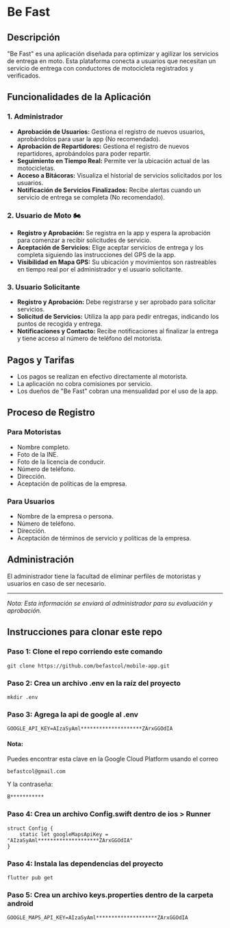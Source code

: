 # Be Fast

## Descripción

"Be Fast" es una aplicación diseñada para optimizar y agilizar los servicios de entrega en moto. Esta plataforma conecta a usuarios que necesitan un servicio de entrega con conductores de motocicleta registrados y verificados.

## Funcionalidades de la Aplicación

### 1. Administrador

- **Aprobación de Usuarios:** Gestiona el registro de nuevos usuarios, aprobándolos para usar la app (No recomendado).
- **Aprobación de Repartidores:** Gestiona el registro de nuevos repartidores, aprobándolos para poder repartir.
- **Seguimiento en Tiempo Real:** Permite ver la ubicación actual de las motocicletas.
- **Acceso a Bitácoras:** Visualiza el historial de servicios solicitados por los usuarios.
- **Notificación de Servicios Finalizados:** Recibe alertas cuando un servicio de entrega se completa (No recomendado).

### 2. Usuario de Moto 🏍️

- **Registro y Aprobación:** Se registra en la app y espera la aprobación para comenzar a recibir solicitudes de servicio.
- **Aceptación de Servicios:** Elige aceptar servicios de entrega y los completa siguiendo las instrucciones del GPS de la app.
- **Visibilidad en Mapa GPS:** Su ubicación y movimientos son rastreables en tiempo real por el administrador y el usuario solicitante.

### 3. Usuario Solicitante

- **Registro y Aprobación:** Debe registrarse y ser aprobado para solicitar servicios.
- **Solicitud de Servicios:** Utiliza la app para pedir entregas, indicando los puntos de recogida y entrega.
- **Notificaciones y Contacto:** Recibe notificaciones al finalizar la entrega y tiene acceso al número de teléfono del motorista.

## Pagos y Tarifas

- Los pagos se realizan en efectivo directamente al motorista.
- La aplicación no cobra comisiones por servicio.
- Los dueños de "Be Fast" cobran una mensualidad por el uso de la app.

## Proceso de Registro

### Para Motoristas

- Nombre completo.
- Foto de la INE.
- Foto de la licencia de conducir.
- Número de teléfono.
- Dirección.
- Aceptación de políticas de la empresa.

### Para Usuarios

- Nombre de la empresa o persona.
- Número de teléfono.
- Dirección.
- Aceptación de términos de servicio y políticas de la empresa.

## Administración

El administrador tiene la facultad de eliminar perfiles de motoristas y usuarios en caso de ser necesario.

---

_Nota: Esta información se enviará al administrador para su evaluación y aprobación._

## Instrucciones para clonar este repo

### Paso 1: Clone el repo corriendo este comando

```
git clone https://github.com/befastcol/mobile-app.git
```

### Paso 2: Crea un archivo .env en la raíz del proyecto

```
mkdir .env
```

### Paso 3: Agrega la api de google al .env

```
GOOGLE_API_KEY=AIzaSyAml********************ZArxGGOdIA
```

#### Nota:

Puedes encontrar esta clave en la Google Cloud Platform usando el correo

```
befastcol@gmail.com
```

Y la contraseña:

```
B***********
```

### Paso 4: Crea un archivo Config.swift dentro de ios > Runner

```
struct Config {
    static let googleMapsApiKey = "AIzaSyAml********************ZArxGGOdIA"
}
```

### Paso 4: Instala las dependencias del proyecto

```
flutter pub get
```

### Paso 5: Crea un archivo keys.properties dentro de la carpeta android

```
GOOGLE_MAPS_API_KEY=AIzaSyAml********************ZArxGGOdIA
```
